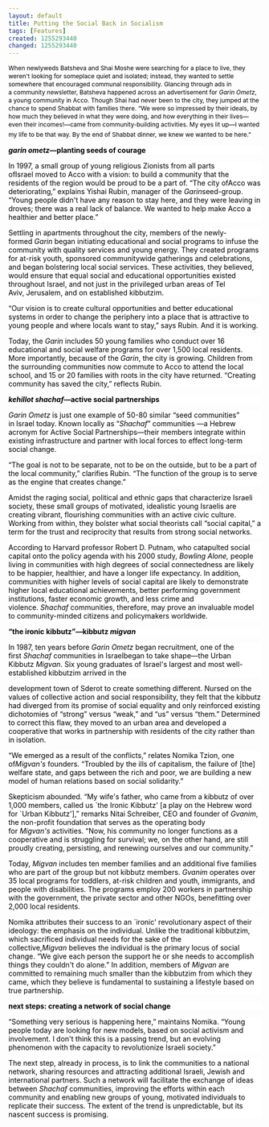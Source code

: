 ```yaml
---
layout: default
title: Putting the Social Back in Socialism
tags: [Features]
created: 1255293440
changed: 1255293440
---
```

<p><span class="Apple-style-span" style="font-size: 12px; line-height: 16px; "><span style="color: black; ">When newlyweds Batsheva and Shai Moshe were searching for a place to live, they weren't looking for someplace quiet and isolated; instead, they wanted to settle somewhere that encouraged communal responsibility. Glancing through ads in a&nbsp;<span class="Apple-style-span" style="font-size: 16px; line-height: normal; "><span class="Apple-style-span" style="font-size: 12px; line-height: 16px; "><span style="color: black; ">community newsletter, Batshev</span><span style="color: black; ">a happened across an advertisement for&nbsp;<em>Garin Ometz</em>, a young community in Acco. Though Shai had never been to the city, they jumped at the chance to spend Shabbat with families there. &ldquo;We were so impressed by their ideals, by how much they believed in what they were doing, and how everything in their lives&mdash;even their incomes!&mdash;came from community-building activities. My eyes lit up&mdash;I wanted my life to be that way. By the end of Shabbat dinner, we knew we wanted to be here.&rdquo;</span></span>&nbsp;</span></span></span></p>
<p><span class="Apple-style-span" style="font-size: 12px; line-height: 16px; ">
<p style="margin-top: 0px; margin-right: 0px; margin-bottom: 1em; margin-left: 0px; background-image: none; background-repeat: repeat; background-attachment: scroll; -webkit-background-clip: initial; -webkit-background-origin: initial; background-color: white; background-position: 0% 50%; "><strong><em><span style="color: black; ">garin ometz</span></em><span style="color: black; ">&mdash;planting seeds of courage</span></strong><span style="color: black; "><o:p></o:p></span></p>
<p style="margin-top: 0px; margin-right: 0px; margin-bottom: 1em; margin-left: 0px; background-image: none; background-repeat: repeat; background-attachment: scroll; -webkit-background-clip: initial; -webkit-background-origin: initial; background-color: white; background-position: 0% 50%; "><span style="color: black; ">In 1997, a small group of young religious Zionists from all parts of<st1:country-region w:st="on"><st1:place w:st="on">Israel</st1:place></st1:country-region>&nbsp;moved to Acco with a vision: to build a community that the residents of the region would be proud to be a part of. &ldquo;The city of<st1:city w:st="on"><st1:place w:st="on">Acco</st1:place></st1:city>&nbsp;was deteriorating,&rdquo; explains Yishai Rubin, manager of the&nbsp;<em>Garin</em>seed-group. &ldquo;Young people didn't have any reason to stay here, and they were leaving in droves; there was a real lack of balance. We wanted to help make Acco a healthier and better place.&rdquo;<o:p></o:p></span></p>
<p style="margin-top: 0px; margin-right: 0px; margin-bottom: 1em; margin-left: 0px; background-image: none; background-repeat: repeat; background-attachment: scroll; -webkit-background-clip: initial; -webkit-background-origin: initial; background-color: white; background-position: 0% 50%; "><span style="color: black; ">Settling in apartments throughout the city, members of the newly-formed&nbsp;<em>Garin</em>&nbsp;began initiating educational and social programs to infuse the community with quality services and young energy. They created programs for at-risk youth, sponsored communitywide gatherings and celebrations, and began bolstering local social services. These activities, they believed, would ensure that equal social and educational opportunities existed throughout&nbsp;<st1:country-region w:st="on">Israel</st1:country-region>, and not just in the privileged urban areas of Tel Aviv,&nbsp;<st1:city w:st="on"><st1:place w:st="on">Jerusalem</st1:place></st1:city>, and on established kibbutzim.<o:p></o:p></span></p>
<p style="margin-top: 0px; margin-right: 0px; margin-bottom: 1em; margin-left: 0px; background-image: none; background-repeat: repeat; background-attachment: scroll; -webkit-background-clip: initial; -webkit-background-origin: initial; background-color: white; background-position: 0% 50%; "><span style="color: black; ">&ldquo;Our vision is to create cultural opportunities and better educational systems in order to change the periphery into a place that is attractive to young people and where locals want to stay,&rdquo; says Rubin. And it is working.<o:p></o:p></span></p>
<div>
<p style="margin-top: 0px; margin-right: 0px; margin-bottom: 1em; margin-left: 0px; background-image: none; background-repeat: repeat; background-attachment: scroll; -webkit-background-clip: initial; -webkit-background-origin: initial; background-color: white; background-position: 0% 50%; "><span style="color: black; ">Today, the&nbsp;<em>Garin</em>&nbsp;includes 50 young families who conduct over 16 educational and social welfare programs for over 1,500 local residents. More importantly, because of the&nbsp;<em>Garin</em>, the city is growing. Children from the surrounding communities now commute to Acco to attend the local school, and 15 or 20 families with roots in the city have returned. &ldquo;Creating community has saved the city,&rdquo; reflects Rubin.<o:p></o:p></span></p>
<p style="margin-top: 0px; margin-right: 0px; margin-bottom: 1em; margin-left: 0px; background-image: none; background-repeat: repeat; background-attachment: scroll; -webkit-background-clip: initial; -webkit-background-origin: initial; background-color: white; background-position: 0% 50%; "><strong><em><span style="color: black; ">kehillot shachaf</span></em><span style="color: black; ">&mdash;active social partnerships</span></strong><span style="color: black; "><o:p></o:p></span></p>
<p style="margin-top: 0px; margin-right: 0px; margin-bottom: 1em; margin-left: 0px; background-image: none; background-repeat: repeat; background-attachment: scroll; -webkit-background-clip: initial; -webkit-background-origin: initial; background-color: white; background-position: 0% 50%; "><em><span style="color: black; ">Garin Ometz</span></em><span style="color: black; ">&nbsp;is just one example of 50-80 similar &ldquo;seed communities&rdquo; in&nbsp;<st1:country-region w:st="on"><st1:place w:st="on">Israel</st1:place></st1:country-region>&nbsp;today. Known locally as &ldquo;<em>Shachaf</em>&rdquo; communities &mdash;a Hebrew acronym for Active Social Partnerships&mdash;their members integrate within existing infrastructure and partner with local forces to effect long-term social change.<o:p></o:p></span></p>
<p style="margin-top: 0px; margin-right: 0px; margin-bottom: 1em; margin-left: 0px; background-image: none; background-repeat: repeat; background-attachment: scroll; -webkit-background-clip: initial; -webkit-background-origin: initial; background-color: white; background-position: 0% 50%; "><span style="color: black; ">&ldquo;The goal is not to be separate, not to be on the outside, but to be a part of the local community,&rdquo; clarifies Rubin. &ldquo;The function of the group is to serve as the engine that creates change.&rdquo;<o:p></o:p></span></p>
<p style="margin-top: 0px; margin-right: 0px; margin-bottom: 1em; margin-left: 0px; background-image: none; background-repeat: repeat; background-attachment: scroll; -webkit-background-clip: initial; -webkit-background-origin: initial; background-color: white; background-position: 0% 50%; "><span style="color: black; ">Amidst the raging social, political and ethnic gaps that characterize Israeli society, these small groups of motivated, idealistic young Israelis are creating vibrant, flourishing communities with an active civic culture. Working from within, they bolster what social theorists call &ldquo;social capital,&rdquo; a term for the trust and reciprocity that results from strong social networks.<o:p></o:p></span></p>
<p style="margin-top: 0px; margin-right: 0px; margin-bottom: 1em; margin-left: 0px; background-image: none; background-repeat: repeat; background-attachment: scroll; -webkit-background-clip: initial; -webkit-background-origin: initial; background-color: white; background-position: 0% 50%; "><span style="color: black; ">According to Harvard professor Robert D. Putnam, who catapulted social capital onto the policy agenda with his 2000 study,&nbsp;<em>Bowling Alone,</em>&nbsp;people living in communities with high degrees of social connectedness are likely to be happier, healthier, and have a longer life expectancy. In addition, communities with higher levels of social capital are likely to demonstrate higher local educational achievements, better performing government institutions, faster economic growth, and less crime and violence.&nbsp;<em>Shachaf</em>&nbsp;communities, therefore, may prove an invaluable model to community-minded citizens and policymakers worldwide.</span></p>
<p style="margin-top: 0px; margin-right: 0px; margin-bottom: 1em; margin-left: 0px; background-image: none; background-repeat: repeat; background-attachment: scroll; -webkit-background-clip: initial; -webkit-background-origin: initial; background-color: white; background-position: 0% 50%; ">
<p style="margin-top: 0px; margin-right: 0px; margin-bottom: 1em; margin-left: 0px; background-image: none; background-repeat: repeat; background-attachment: scroll; -webkit-background-clip: initial; -webkit-background-origin: initial; background-color: white; background-position: 0% 50%; "><strong><span style="color: black; ">&ldquo;the ironic kibbutz&rdquo;&mdash;kibbutz&nbsp;<em>migvan</em></span></strong><span style="color: black; "><o:p></o:p></span></p>
<p style="margin-top: 0px; margin-right: 0px; margin-bottom: 1em; margin-left: 0px; background-image: none; background-repeat: repeat; background-attachment: scroll; -webkit-background-clip: initial; -webkit-background-origin: initial; background-color: white; background-position: 0% 50%; "><span style="color: black; ">In 1987, ten years before&nbsp;<em>Garin Ometz</em>&nbsp;began recruitment, one of the first&nbsp;<em>Shachaf</em>&nbsp;communities in&nbsp;<st1:country-region w:st="on"><st1:place w:st="on">Israel</st1:place></st1:country-region>began to take shape&mdash;the Urban Kibbutz&nbsp;<em>Migvan</em>. Six young graduates of&nbsp;<st1:country-region w:st="on">Israel</st1:country-region>'s largest and most well-established kibbutzim arrived in the&nbsp;</span></p>
<span style="color: black; ">development town of&nbsp;<st1:city w:st="on"><st1:place w:st="on">Sderot</st1:place></st1:city>&nbsp;to create something different. Nursed on the values of collective action and social responsibility, they felt that the kibbutz had diverged from its promise of social equality and only reinforced existing dichotomies of &ldquo;strong&rdquo; versus &ldquo;weak,&rdquo; and &ldquo;us&rdquo; versus &ldquo;them.&rdquo; Determined to correct this flaw, they moved to an urban area and developed a cooperative that works in partnership with residents of the city rather than in isolation.</span></p>
<p style="margin-top: 0px; margin-right: 0px; margin-bottom: 1em; margin-left: 0px; background-image: none; background-repeat: repeat; background-attachment: scroll; -webkit-background-clip: initial; -webkit-background-origin: initial; background-color: white; background-position: 0% 50%; ">
<p style="margin-top: 0px; margin-right: 0px; margin-bottom: 1em; margin-left: 0px; background-image: none; background-repeat: repeat; background-attachment: scroll; -webkit-background-clip: initial; -webkit-background-origin: initial; background-color: white; background-position: 0% 50%; "><span style="color: black; ">&ldquo;We emerged as a result of the conflicts,&rdquo; relates Nomika Tzion, one of<em>Migvan's&nbsp;</em>founders. &ldquo;Troubled by the ills of capitalism, the failure of [the] welfare state, and gaps between the rich and poor, we are building a new model of human relations based on social solidarity.&rdquo;<o:p></o:p></span></p>
<p style="margin-top: 0px; margin-right: 0px; margin-bottom: 1em; margin-left: 0px; background-image: none; background-repeat: repeat; background-attachment: scroll; -webkit-background-clip: initial; -webkit-background-origin: initial; background-color: white; background-position: 0% 50%; "><span style="color: black; ">Skepticism abounded. &ldquo;My wife's father, who came from a kibbutz of over 1,000 members, called us `the Ironic Kibbutz' [a play on the Hebrew word for `Urban Kibbutz'],&rdquo; remarks Nitai Schreiber, CEO and founder of&nbsp;<em>Gvanim</em>, the non-profit foundation that serves as the operating body for&nbsp;<em>Migvan's</em>&nbsp;activities. &ldquo;Now, his community no longer functions as a cooperative and is struggling for survival; we, on the other hand, are still proudly creating, persisting, and renewing ourselves and our community.&rdquo;<o:p></o:p></span></p>
<p style="margin-top: 0px; margin-right: 0px; margin-bottom: 1em; margin-left: 0px; background-image: none; background-repeat: repeat; background-attachment: scroll; -webkit-background-clip: initial; -webkit-background-origin: initial; background-color: white; background-position: 0% 50%; "><span style="color: black; ">Today,&nbsp;<em>Migvan</em>&nbsp;includes ten member families and an additional five families who are part of the group but not kibbutz members.&nbsp;<em>Gvanim</em>&nbsp;operates over 35 local programs for toddlers, at-risk children and youth, immigrants, and people with disabilities. The programs employ 200 workers in partnership with the government, the private sector and other NGOs, benefitting over 2,000 local residents.<o:p></o:p></span></p>
<p style="margin-top: 0px; margin-right: 0px; margin-bottom: 1em; margin-left: 0px; background-image: none; background-repeat: repeat; background-attachment: scroll; -webkit-background-clip: initial; -webkit-background-origin: initial; background-color: white; background-position: 0% 50%; "><span style="color: black; ">Nomika attributes their success to an `ironic' revolutionary aspect of their ideology: the emphasis on the individual. Unlike the traditional kibbutzim, which sacrificed individual needs for the sake of the collective,<em>Migvan</em>&nbsp;believes the individual is the primary locus of social change. &ldquo;We give each person the support he or she needs to accomplish things they couldn't do alone.&rdquo; In addition, members of&nbsp;<em>Migvan</em>&nbsp;are committed to remaining much smaller than the kibbutzim from which they came, which they believe is fundamental to sustaining a lifestyle based on true partnership.<o:p></o:p></span></p>
<p style="margin-top: 0px; margin-right: 0px; margin-bottom: 1em; margin-left: 0px; background-image: none; background-repeat: repeat; background-attachment: scroll; -webkit-background-clip: initial; -webkit-background-origin: initial; background-color: white; background-position: 0% 50%; "><strong><span style="color: black; ">next steps: creating a network of social change</span></strong><span style="color: black; "><o:p></o:p></span></p>
<p style="margin-top: 0px; margin-right: 0px; margin-bottom: 1em; margin-left: 0px; background-image: none; background-repeat: repeat; background-attachment: scroll; -webkit-background-clip: initial; -webkit-background-origin: initial; background-color: white; background-position: 0% 50%; "><span style="color: black; ">&ldquo;Something very serious is happening here,&rdquo; maintains Nomika. &ldquo;Young people today are looking for new models, based on social activism and involvement. I don't think this is a passing trend, but an evolving phenomenon with the capacity to revolutionize Israeli society.&rdquo;<o:p></o:p></span></p>
<p style="margin-top: 0px; margin-right: 0px; margin-bottom: 1em; margin-left: 0px; background-image: none; background-repeat: repeat; background-attachment: scroll; -webkit-background-clip: initial; -webkit-background-origin: initial; background-color: white; background-position: 0% 50%; "><span style="color: black; ">The next step, already in process, is to link the communities to a national network, sharing resources and attracting additional Israeli, Jewish and international partners. Such a network will facilitate the exchange of ideas between&nbsp;<em>Shachaf</em>&nbsp;communities, improving the efforts within each community and enabling new groups of young, motivated individuals to replicate their success. The extent of the trend is unpredictable, but its nascent success is promising.</span></p>
</p>
</div>
</span></p>